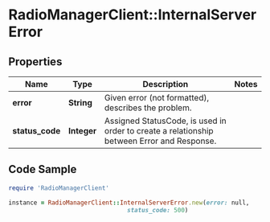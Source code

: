 # RadioManagerClient::InternalServerError

## Properties

Name | Type | Description | Notes
------------ | ------------- | ------------- | -------------
**error** | **String** | Given error (not formatted), describes the problem. | 
**status_code** | **Integer** | Assigned StatusCode, is used in order to create a relationship between Error and Response. | 

## Code Sample

```ruby
require 'RadioManagerClient'

instance = RadioManagerClient::InternalServerError.new(error: null,
                                 status_code: 500)
```


